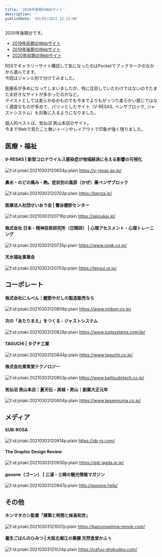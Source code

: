 ```yaml
---
title: '2020年後期のWebサイト'
description: ''
publishDate: '03/03/2021 12:13:06'
---
```


<p>2020年後期分です。</p>

<ul>
<li><a href="https://jtk.hatenablog.com/entry/2019/08/04/100739">2019年前期のWebサイト</a></li>
<li><a href="https://jtk.hatenablog.com/entry/2019/12/09/090608">2019年後期のWebサイト</a></li>
<li><a href="https://jtk.hatenablog.com/entry/2020/06/21/131848">2020年前期のWebサイト</a></li>
</ul>

<p>RSSでギャラリーサイト購読して気になったのはPocketでブックマークのなかから選んでます。<br />
今回はジャンル別で分けてみました。</p>

<p>医療系が多めになってしまいましたが、特に注目していたわけではないのでたまたま好きなサイトが多かったのかなと。<br />
テイストとしては柔らかめのものでも今までよりもがっつり柔らかい感じではなく適度なものが多めで、パリッとしたサイト（V-RESAS, ベンザブロック, ジャストシステム）も対象に入るようになりました。</p>

<p>個人的ベストは、気仙沼 男山本店のサイト。<br />
今までWebで見たこと無いトーンやレイアウトで印象が強く残りました。</p>

<h2>医療・福祉</h2>

<h4>V-RESAS | 新型コロナウイルス感染症が地域経済に与える影響の可視化</h4>

<p><span itemscope itemtype="http://schema.org/Photograph"><img src="/images/hatena/20210303120654.png" alt="f:id:jotaki:20210303120654p:plain" title="" class="hatena-fotolife" itemprop="image" /></span>
<a href="https://v-resas.go.jp/">https://v-resas.go.jp/</a></p>

<h4>鼻水・のどの痛み・熱。症状別の風邪（かぜ）薬ベンザブロック</h4>

<p><span itemscope itemtype="http://schema.org/Photograph"><img src="/images/hatena/20210303120703.png" alt="f:id:jotaki:20210303120703p:plain" title="" class="hatena-fotolife" itemprop="image" /></span>
<a href="https://benza.jp/">https://benza.jp/</a></p>

<h4>医療法人社団せいおう会 | 鶯谷健診センター</h4>

<p><span itemscope itemtype="http://schema.org/Photograph"><img src="/images/hatena/20210303120716.png" alt="f:id:jotaki:20210303120716p:plain" title="" class="hatena-fotolife" itemprop="image" /></span>
<a href="https://seioukai.jp/">https://seioukai.jp/</a></p>

<h4>株式会社 日本・精神技術研究所（日精研） | 心理アセスメント・心理トレーニング</h4>

<p><span itemscope itemtype="http://schema.org/Photograph"><img src="/images/hatena/20210303120735.png" alt="f:id:jotaki:20210303120735p:plain" title="" class="hatena-fotolife" itemprop="image" /></span>
<a href="https://www.nsgk.co.jp/">https://www.nsgk.co.jp/</a></p>

<h4>天水福祉事業会</h4>

<p><span itemscope itemtype="http://schema.org/Photograph"><img src="/images/hatena/20210303120753.png" alt="f:id:jotaki:20210303120753p:plain" title="" class="hatena-fotolife" itemprop="image" /></span>
<a href="https://tensui.or.jp/">https://tensui.or.jp/</a></p>

<h2>コーポレート</h2>

<h4>株式会社にんべん｜鰹節やだしの製造販売なら</h4>

<p><span itemscope itemtype="http://schema.org/Photograph"><img src="/images/hatena/20210303120808.png" alt="f:id:jotaki:20210303120808p:plain" title="" class="hatena-fotolife" itemprop="image" /></span>
<a href="https://www.ninben.co.jp/">https://www.ninben.co.jp/</a></p>

<h4>次の「あたりまえ」をつくる - ジャストシステム</h4>

<p><span itemscope itemtype="http://schema.org/Photograph"><img src="/images/hatena/20210303120828.png" alt="f:id:jotaki:20210303120828p:plain" title="" class="hatena-fotolife" itemprop="image" /></span>
<a href="https://www.justsystems.com/jp/">https://www.justsystems.com/jp/</a></p>

<h4>TAGUCHI | タグチ工業</h4>

<p><span itemscope itemtype="http://schema.org/Photograph"><img src="/images/hatena/20210303120844.png" alt="f:id:jotaki:20210303120844p:plain" title="" class="hatena-fotolife" itemprop="image" /></span>
<a href="https://www.taguchi.co.jp/">https://www.taguchi.co.jp/</a></p>

<h4>株式会社果実堂テクノロジー</h4>

<p><span itemscope itemtype="http://schema.org/Photograph"><img src="/images/hatena/20210303120853.png" alt="f:id:jotaki:20210303120853p:plain" title="" class="hatena-fotolife" itemprop="image" /></span>
<a href="https://www.kajitsudotech.co.jp/">https://www.kajitsudotech.co.jp/</a></p>

<h4>気仙沼 男山本店｜蒼天伝・美禄・男山｜創業大正元年</h4>

<p><span itemscope itemtype="http://schema.org/Photograph"><img src="/images/hatena/20210303120904.png" alt="f:id:jotaki:20210303120904p:plain" title="" class="hatena-fotolife" itemprop="image" /></span>
<a href="https://www.kesennuma.co.jp/">https://www.kesennuma.co.jp/</a></p>

<h2>メディア</h2>

<h4>SUB-ROSA</h4>

<p><span itemscope itemtype="http://schema.org/Photograph"><img src="/images/hatena/20210303120914.png" alt="f:id:jotaki:20210303120914p:plain" title="" class="hatena-fotolife" itemprop="image" /></span>
<a href="https://sb-rs.com/">https://sb-rs.com/</a></p>

<h4>The Graphic Design Review</h4>

<p><span itemscope itemtype="http://schema.org/Photograph"><img src="/images/hatena/20210303120930.png" alt="f:id:jotaki:20210303120930p:plain" title="" class="hatena-fotolife" itemprop="image" /></span>
<a href="https://gdr.jagda.or.jp/">https://gdr.jagda.or.jp/</a></p>

<h4>gooone（ゴーン） | 三浦・三崎の観光情報マガジン</h4>

<p><span itemscope itemtype="http://schema.org/Photograph"><img src="/images/hatena/20210303120947.png" alt="f:id:jotaki:20210303120947p:plain" title="" class="hatena-fotolife" itemprop="image" /></span>
<a href="http://gooone.help/">http://gooone.help/</a></p>

<h2>その他</h2>

<h4>ホンマタカシ監督「建築と時間と妹島和世」</h4>

<p><span itemscope itemtype="http://schema.org/Photograph"><img src="/images/hatena/20210303121007.png" alt="f:id:jotaki:20210303121007p:plain" title="" class="hatena-fotolife" itemprop="image" /></span>
<a href="https://kazuyosejima-movie.com/">https://kazuyosejima-movie.com/</a></p>

<h4>養生ごはんのひみつ | 大阪北堀江の薬膳 天然食堂かふぅ</h4>

<p><span itemscope itemtype="http://schema.org/Photograph"><img src="/images/hatena/20210303121024.png" alt="f:id:jotaki:20210303121024p:plain" title="" class="hatena-fotolife" itemprop="image" /></span>
<a href="https://cafuu-shokudou.com/">https://cafuu-shokudou.com/</a></p>
